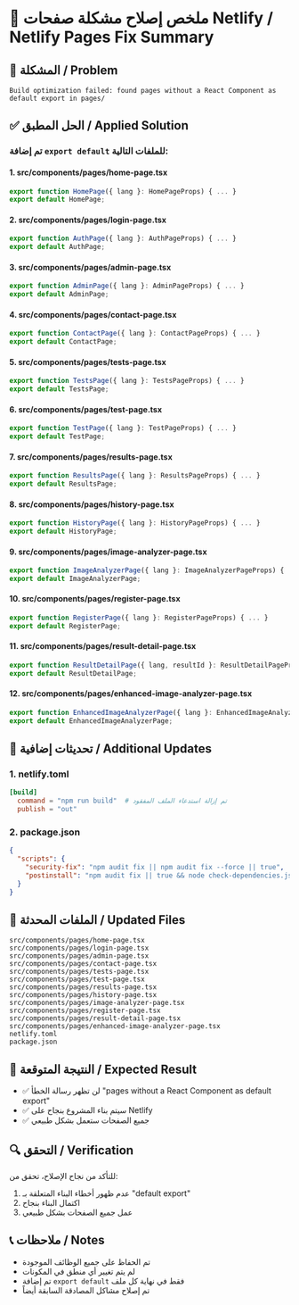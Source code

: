 # 🔧 ملخص إصلاح مشكلة صفحات Netlify / Netlify Pages Fix Summary

## 🎯 المشكلة / Problem
```
Build optimization failed: found pages without a React Component as default export in pages/
```

## ✅ الحل المطبق / Applied Solution

### تم إضافة `export default` للملفات التالية:

#### 1. **src/components/pages/home-page.tsx**
```javascript
export function HomePage({ lang }: HomePageProps) { ... }
export default HomePage;
```

#### 2. **src/components/pages/login-page.tsx**
```javascript
export function AuthPage({ lang }: AuthPageProps) { ... }
export default AuthPage;
```

#### 3. **src/components/pages/admin-page.tsx**
```javascript
export function AdminPage({ lang }: AdminPageProps) { ... }
export default AdminPage;
```

#### 4. **src/components/pages/contact-page.tsx**
```javascript
export function ContactPage({ lang }: ContactPageProps) { ... }
export default ContactPage;
```

#### 5. **src/components/pages/tests-page.tsx**
```javascript
export function TestsPage({ lang }: TestsPageProps) { ... }
export default TestsPage;
```

#### 6. **src/components/pages/test-page.tsx**
```javascript
export function TestPage({ lang }: TestPageProps) { ... }
export default TestPage;
```

#### 7. **src/components/pages/results-page.tsx**
```javascript
export function ResultsPage({ lang }: ResultsPageProps) { ... }
export default ResultsPage;
```

#### 8. **src/components/pages/history-page.tsx**
```javascript
export function HistoryPage({ lang }: HistoryPageProps) { ... }
export default HistoryPage;
```

#### 9. **src/components/pages/image-analyzer-page.tsx**
```javascript
export function ImageAnalyzerPage({ lang }: ImageAnalyzerPageProps) { ... }
export default ImageAnalyzerPage;
```

#### 10. **src/components/pages/register-page.tsx**
```javascript
export function RegisterPage({ lang }: RegisterPageProps) { ... }
export default RegisterPage;
```

#### 11. **src/components/pages/result-detail-page.tsx**
```javascript
export function ResultDetailPage({ lang, resultId }: ResultDetailPageProps) { ... }
export default ResultDetailPage;
```

#### 12. **src/components/pages/enhanced-image-analyzer-page.tsx**
```javascript
export function EnhancedImageAnalyzerPage({ lang }: EnhancedImageAnalyzerPageProps) { ... }
export default EnhancedImageAnalyzerPage;
```

## 🔧 تحديثات إضافية / Additional Updates

### 1. **netlify.toml**
```toml
[build]
  command = "npm run build"  # تم إزالة استدعاء الملف المفقود
  publish = "out"
```

### 2. **package.json**
```json
{
  "scripts": {
    "security-fix": "npm audit fix || npm audit fix --force || true",
    "postinstall": "npm audit fix || true && node check-dependencies.js"
  }
}
```

## 📁 الملفات المحدثة / Updated Files

```
src/components/pages/home-page.tsx
src/components/pages/login-page.tsx
src/components/pages/admin-page.tsx
src/components/pages/contact-page.tsx
src/components/pages/tests-page.tsx
src/components/pages/test-page.tsx
src/components/pages/results-page.tsx
src/components/pages/history-page.tsx
src/components/pages/image-analyzer-page.tsx
src/components/pages/register-page.tsx
src/components/pages/result-detail-page.tsx
src/components/pages/enhanced-image-analyzer-page.tsx
netlify.toml
package.json
```

## 🚀 النتيجة المتوقعة / Expected Result

- ✅ لن تظهر رسالة الخطأ "pages without a React Component as default export"
- ✅ سيتم بناء المشروع بنجاح على Netlify
- ✅ جميع الصفحات ستعمل بشكل طبيعي

## 🔍 التحقق / Verification

للتأكد من نجاح الإصلاح، تحقق من:
1. عدم ظهور أخطاء البناء المتعلقة بـ "default export"
2. اكتمال البناء بنجاح
3. عمل جميع الصفحات بشكل طبيعي

## 📞 ملاحظات / Notes

- تم الحفاظ على جميع الوظائف الموجودة
- لم يتم تغيير أي منطق في المكونات
- تم إضافة `export default` فقط في نهاية كل ملف
- تم إصلاح مشاكل المصادقة السابقة أيضاً

